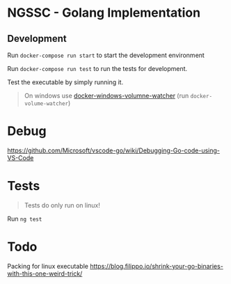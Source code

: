 # NGSSC - Golang Implementation

## Development

Run `docker-compose run start` to start the development environment

Run `docker-compose run test` to run the tests for development.

Test the executable by simply running it.

> On windows use [docker-windows-volumne-watcher](https://github.com/merofeev/docker-windows-volume-watcher) (run `docker-volume-watcher`)

# Debug

https://github.com/Microsoft/vscode-go/wiki/Debugging-Go-code-using-VS-Code

# Tests

> Tests do only run on linux!

Run `ng test`

# Todo

Packing for linux executable
https://blog.filippo.io/shrink-your-go-binaries-with-this-one-weird-trick/
